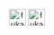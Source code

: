 <p align="center">
<a href="https://linkedin.com/in/łukasz-owczarczuk" target="blank"><img align="center" src="https://cdn.jsdelivr.net/npm/simple-icons@3.0.1/icons/linkedin.svg" alt="łukasz-owczarczuk" height="30" width="30" /></a>
<a href="https://stackoverflow.com/users/5700535/owczar?tab=profile" target="blank"><img align="center" src="https://cdn.jsdelivr.net/npm/simple-icons@3.0.1/icons/stackoverflow.svg" alt="łukasz-owczarczuk" height="30" width="30" /></a>
</p>
